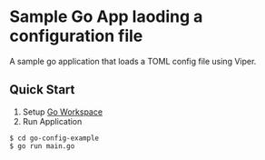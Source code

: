 # Sample Go App laoding a configuration file

A sample go application that loads a TOML config file using Viper.

## Quick Start

1. Setup [Go Workspace](https://golang.org/doc/code.html#Organization)
2. Run Application

```
$ cd go-config-example
$ go run main.go
```